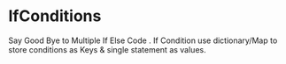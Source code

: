 # IfConditions
Say Good Bye to Multiple If Else Code . 
If Condition use dictionary/Map to store conditions as Keys &amp; single statement as values.
